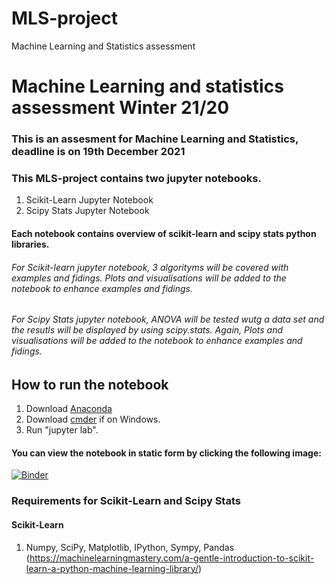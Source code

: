 # MLS-project
Machine Learning and Statistics assessment

# Machine Learning and statistics assessment Winter 21/20

### This is an assesment for Machine Learning and Statistics, deadline is on 19th December 2021


### This MLS-project contains two jupyter notebooks.

1. Scikit-Learn Jupyter Notebook
2. Scipy Stats Jupyter Notebook

#### Each notebook contains overview of scikit-learn and scipy stats python libraries.
###### For Scikit-learn jupyter notebook, 3 algorityms will be covered with examples and fidings. Plots and visualisations will be added to the notebook to enhance examples and fidings.
###### For Scipy Stats jupyter notebook, ANOVA will be tested wutg a data set and the resutls will be displayed by using scipy.stats. Again, Plots and visualisations will be added to the notebook to enhance examples and fidings.


## How to run the notebook

1. Download [Anaconda]()
2. Download [cmder]() if on Windows.
3. Run "jupyter lab".

#### You can view the notebook in static form by clicking the following image:

[![Binder](https://mybinder.org/badge_logo.svg)](https://hub.gke2.mybinder.org/user/kiyokosaito-mls-project-ck1dg11t/lab)


### Requirements for Scikit-Learn and Scipy Stats

#### Scikit-Learn 
1. Numpy, SciPy, Matplotlib, IPython, Sympy, Pandas (https://machinelearningmastery.com/a-gentle-introduction-to-scikit-learn-a-python-machine-learning-library/)